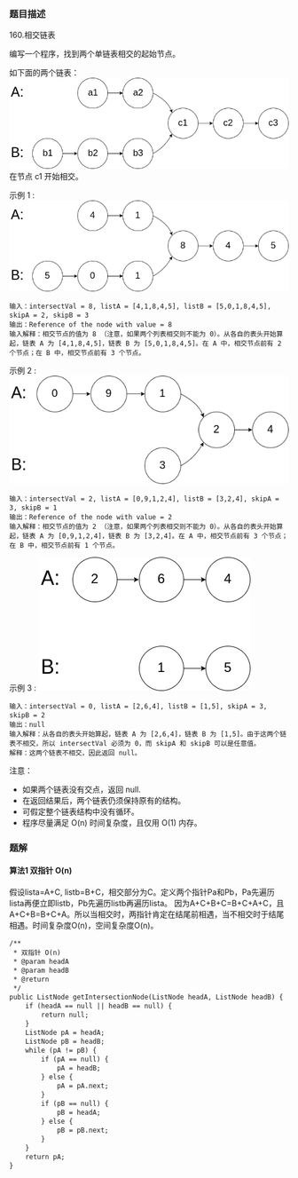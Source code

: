 ### 题目描述
160.相交链表

编写一个程序，找到两个单链表相交的起始节点。

如下面的两个链表：
![](https://github.com/RonCantWriteCode/LeetCodeJava/blob/master/src/main/resources/getIntersectionNode/160_statement.png)
在节点 c1 开始相交。

示例 1 :
![](https://github.com/RonCantWriteCode/LeetCodeJava/blob/master/src/main/resources/getIntersectionNode/160_example_1.png)
```
输入：intersectVal = 8, listA = [4,1,8,4,5], listB = [5,0,1,8,4,5], skipA = 2, skipB = 3
输出：Reference of the node with value = 8
输入解释：相交节点的值为 8 （注意，如果两个列表相交则不能为 0）。从各自的表头开始算起，链表 A 为 [4,1,8,4,5]，链表 B 为 [5,0,1,8,4,5]。在 A 中，相交节点前有 2 个节点；在 B 中，相交节点前有 3 个节点。
```

示例 2 :
![](https://github.com/RonCantWriteCode/LeetCodeJava/blob/master/src/main/resources/getIntersectionNode/160_example_2.png)
```
输入：intersectVal = 2, listA = [0,9,1,2,4], listB = [3,2,4], skipA = 3, skipB = 1
输出：Reference of the node with value = 2
输入解释：相交节点的值为 2 （注意，如果两个列表相交则不能为 0）。从各自的表头开始算起，链表 A 为 [0,9,1,2,4]，链表 B 为 [3,2,4]。在 A 中，相交节点前有 3 个节点；在 B 中，相交节点前有 1 个节点。
```

示例 3 :
![](https://github.com/RonCantWriteCode/LeetCodeJava/blob/master/src/main/resources/getIntersectionNode/160_example_3.png)
```
输入：intersectVal = 0, listA = [2,6,4], listB = [1,5], skipA = 3, skipB = 2
输出：null
输入解释：从各自的表头开始算起，链表 A 为 [2,6,4]，链表 B 为 [1,5]。由于这两个链表不相交，所以 intersectVal 必须为 0，而 skipA 和 skipB 可以是任意值。
解释：这两个链表不相交，因此返回 null。
```

注意：

- 如果两个链表没有交点，返回 null.
- 在返回结果后，两个链表仍须保持原有的结构。
- 可假定整个链表结构中没有循环。
- 程序尽量满足 O(n) 时间复杂度，且仅用 O(1) 内存。

### 题解

#### 算法1 双指针 O(n)

假设lista=A+C, listb=B+C，相交部分为C。定义两个指针Pa和Pb，Pa先遍历lista再便立即listb，Pb先遍历listb再遍历lista。
因为A+C+B+C=B+C+A+C，且A+C+B=B+C+A。所以当相交时，两指针肯定在结尾前相遇，当不相交时于结尾相遇。时间复杂度O(n)，空间复杂度O(n)。


```$java
/**
 * 双指针 O(n)
 * @param headA
 * @param headB
 * @return
 */
public ListNode getIntersectionNode(ListNode headA, ListNode headB) {
    if (headA == null || headB == null) {
        return null;
    }
    ListNode pA = headA;
    ListNode pB = headB;
    while (pA != pB) {
        if (pA == null) {
            pA = headB;
        } else {
            pA = pA.next;
        }
        if (pB == null) {
            pB = headA;
        } else {
            pB = pB.next;
        }
    }
    return pA;
}
```

